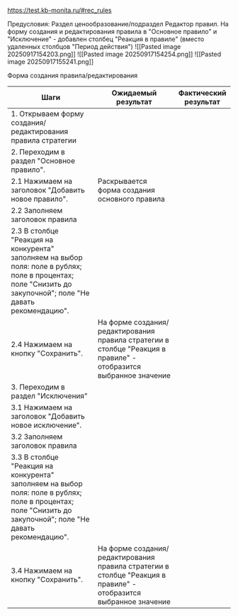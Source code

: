 https://test.kb-monita.ru/#rec_rules

Предусловия:
Раздел ценообразование/подраздел Редактор правил. На форму создания и редактирования правила в "Основное правило" и "Исключение"  - добавлен столбец "Реакция в правиле" (вместо удаленных столбцов "Период действия")
![[Pasted image 20250917154203.png]]
![[Pasted image 20250917154254.png]]
![[Pasted image 20250917155241.png]]


Форма создания правила/редактирования

| Шаги                                                                                                                                                          | Ожидаемый результат                                                                                                | Фактический результат |
| ------------------------------------------------------------------------------------------------------------------------------------------------------------- | ------------------------------------------------------------------------------------------------------------------ | --------------------- |
| 1. Открываем форму создания/редактирования правила стратегии                                                                                                  |                                                                                                                    |                       |
| 2. Переходим в раздел "Основное правило".                                                                                                                     |                                                                                                                    |                       |
| 2.1 Нажимаем на заголовок "Добавить новое правило".                                                                                                           | Раскрывается форма создания основного правила                                                                      |                       |
| 2.2 Заполняем заголовок правила                                                                                                                               |                                                                                                                    |                       |
| 2.3 В столбце "Реакция на конкурента" заполняем на выбор поля: поле в рублях; поле в процентах; поле "Снизить до закупочной"; поле "Не давать рекомендацию".  |                                                                                                                    |                       |
| 2.4 Нажимаем на кнопку "Сохранить".                                                                                                                           | На форме создания/редактирования  правила стратегии в столбце "Реакция в правиле" - отобразится выбранное значение |                       |
| 3. Переходим в раздел "Исключения"                                                                                                                            |                                                                                                                    |                       |
| 3.1  Нажимаем на заголовок "Добавить новое исключение".                                                                                                       |                                                                                                                    |                       |
| 3.2 Заполняем заголовок правила                                                                                                                               |                                                                                                                    |                       |
| 3.3  В столбце "Реакция на конкурента" заполняем на выбор поля: поле в рублях; поле в процентах; поле "Снизить до закупочной"; поле "Не давать рекомендацию". |                                                                                                                    |                       |
| 3.4 Нажимаем на кнопку "Сохранить".                                                                                                                           | На форме создания/редактирования правила стратегии в столбце "Реакция в правиле" - отобразится выбранное значение  |                       |

